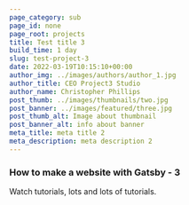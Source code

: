 ```yaml
---
page_category: sub
page_id: none
page_root: projects
title: Test title 3
build_time: 1 day
slug: test-project-3
date: 2022-03-19T10:15:10+00:00
author_img: ../images/authors/author_1.jpg
author_title: CEO Project3 Studio
author_name: Christopher Phillips
post_thumb: ../images/thumbnails/two.jpg
post_banner: ../images/featured/three.jpg
post_thumb_alt: Image about thumbnail
post_banner_alt: info about banner
meta_title: meta title 2
meta_description: meta description 2
---
```


### How to make a website with Gatsby - 3

Watch tutorials, lots and lots of tutorials.
